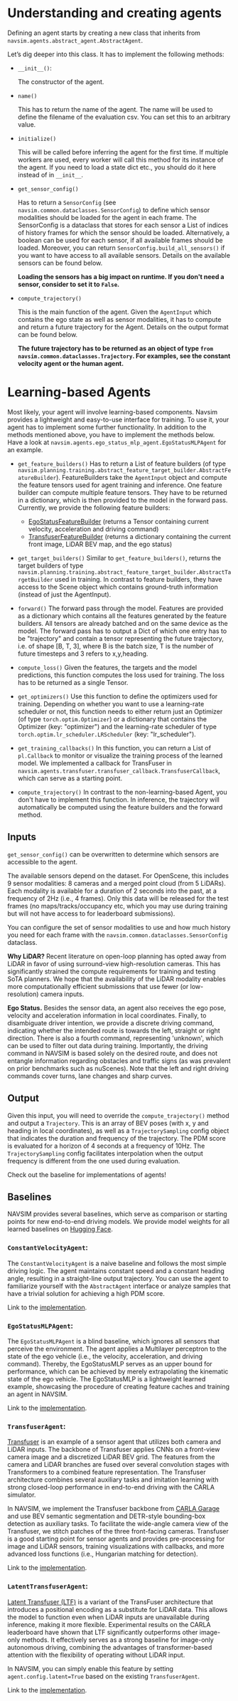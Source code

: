 # Understanding and creating agents

Defining an agent starts by creating a new class that inherits from `navsim.agents.abstract_agent.AbstractAgent`.

Let’s dig deeper into this class. It has to implement the following methods:
- `__init__()`:

    The constructor of the agent.
- `name()`

    This has to return the name of the agent.
    The name will be used to define the filename of the evaluation csv.
    You can set this to an arbitrary value.
- `initialize()`

    This will be called before inferring the agent for the first time.
    If multiple workers are used, every worker will call this method for its instance of the agent.
    If you need to load a state dict etc., you should do it here instead of in `__init__`.
- `get_sensor_config()`

    Has to return a `SensorConfig` (see `navsim.common.dataclasses.SensorConfig`) to define which sensor modalities should be loaded for the agent in each frame.
    The SensorConfig is a dataclass that stores for each sensor a List of indices of history frames for which the sensor should be loaded. Alternatively, a boolean can be used for each sensor, if all available frames should be loaded.
    Moreover, you can return `SensorConfig.build_all_sensors()` if you want to have access to all available sensors.
    Details on the available sensors can be found below.

    **Loading the sensors has a big impact on runtime. If you don't need a sensor, consider to set it to `False`.**
- `compute_trajectory()`

    This is the main function of the agent. Given the `AgentInput` which contains the ego state as well as sensor modalities, it has to compute and return a future trajectory for the Agent.
    Details on the output format can be found below.

    **The future trajectory has to be returned as an object of type `from navsim.common.dataclasses.Trajectory`. For examples, see the constant velocity agent or the human agent.**

# Learning-based Agents
Most likely, your agent will involve learning-based components.
Navsim provides a lightweight and easy-to-use interface for training.
To use it, your agent has to implement some further functionality.
In addition to the methods mentioned above, you have to implement the methods below.
Have a look at `navsim.agents.ego_status_mlp_agent.EgoStatusMLPAgent` for an example.

- `get_feature_builders()`
Has to return a List of feature builders (of type `navsim.planning.training.abstract_feature_target_builder.AbstractFeatureBuilder`).
FeatureBuilders take the `AgentInput` object and compute the feature tensors used for agent training and inference. One feature builder can compute multiple feature tensors. They have to be returned in a dictionary, which is then provided to the model in the forward pass.
Currently, we provide the following feature builders:
    - [EgoStatusFeatureBuilder](https://github.com/autonomousvision/navsim/blob/main/navsim/agents/ego_status_mlp_agent.py#L18) (returns a Tensor containing current velocity, acceleration and driving command)
    - [TransfuserFeatureBuilder](https://github.com/autonomousvision/navsim/blob/main/navsim/agents/transfuser/transfuser_features.py#L28) (returns a dictionary containing the current front image, LiDAR BEV map, and the ego status)

- `get_target_builders()`
Similar to `get_feature_builders()`, returns the target builders of type `navsim.planning.training.abstract_feature_target_builder.AbstractTargetBuilder` used in training. In contrast to feature builders, they have access to the Scene object which contains ground-truth information (instead of just the AgentInput).

- `forward()`
The forward pass through the model. Features are provided as a dictionary which contains all the features generated by the feature builders. All tensors are already batched and on the same device as the model. The forward pass has to output a Dict of which one entry has to be "trajectory" and contain a tensor representing the future trajectory, i.e. of shape [B, T, 3], where B is the batch size, T is the number of future timesteps and 3 refers to x,y,heading.

- `compute_loss()`
Given the features, the targets and the model predictions, this function computes the loss used for training. The loss has to be returned as a single Tensor.

- `get_optimizers()`
Use this function to define the optimizers used for training.
Depending on whether you want to use a learning-rate scheduler or not, this function needs to either return just an Optimizer (of type `torch.optim.Optimizer`) or a dictionary that contains the Optimizer (key: "optimizer") and the learning-rate scheduler of type `torch.optim.lr_scheduler.LRScheduler` (key: "lr_scheduler").

- `get_training_callbacks()`
In this function, you can return a List of `pl.Callback` to monitor or visualize the training process of the learned model. We implemented a callback for TransFuser in `navsim.agents.transfuser.transfuser_callback.TransfuserCallback`, which can serve as a starting point.

- `compute_trajectory()`
In contrast to the non-learning-based Agent, you don't have to implement this function.
In inference, the trajectory will automatically be computed using the feature builders and the forward method.


## Inputs

`get_sensor_config()` can be overwritten to determine which sensors are accessible to the agent.

The available sensors depend on the dataset. For OpenScene, this includes 9 sensor modalities: 8 cameras and a merged point cloud (from 5 LiDARs). Each modality is available for a duration of 2 seconds into the past, at a frequency of 2Hz (i.e., 4 frames). Only this data will be released for the test frames (no maps/tracks/occupancy etc, which you may use during training but will not have access to for leaderboard submissions).

You can configure the set of sensor modalities to use and how much history you need for each frame with the `navsim.common.dataclasses.SensorConfig` dataclass.

**Why LiDAR?** Recent literature on open-loop planning has opted away from LiDAR in favor of using surround-view high-resolution cameras. This has significantly strained the compute requirements for training and testing SoTA planners. We hope that the availability of the LiDAR modality enables more computationally efficient submissions that use fewer (or low-resolution) camera inputs.

**Ego Status.** Besides the sensor data, an agent also receives the ego pose, velocity and acceleration information in local coordinates. Finally, to disambiguate driver intention, we provide a discrete driving command, indicating whether the intended route is towards the left, straight or right direction. There is also a fourth command, representing 'unknown', which can be used to filter out data during training. Importantly, the driving command in NAVSIM is based solely on the desired route, and does not entangle information regarding obstacles and traffic signs (as was prevalent on prior benchmarks such as nuScenes). Note that the left and right driving commands cover turns, lane changes and sharp curves.

## Output

Given this input, you will need to override the `compute_trajectory()` method and output a `Trajectory`. This is an array of BEV poses (with x, y and heading in local coordinates), as well as a `TrajectorySampling` config object that indicates the duration and frequency of the trajectory. The PDM score is evaluated for a horizon of 4 seconds at a frequency of 10Hz. The `TrajectorySampling` config facilitates interpolation when the output frequency is different from the one used during evaluation.

Check out the baseline for implementations of agents!


## Baselines

NAVSIM provides several baselines, which serve as comparison or starting points for new end-to-end driving models. We provide model weights for all learned baselines on [Hugging Face](https://huggingface.co/autonomousvision/navsim_baselines).

### `ConstantVelocityAgent`:
The `ConstantVelocityAgent` is a naive baseline and follows the most simple driving logic. The agent maintains constant speed and a constant heading angle, resulting in a straight-line output trajectory. You can use the agent to familiarize yourself with the `AbstractAgent` interface or analyze samples that have a trivial solution for achieving a high PDM score.

Link to the [implementation](https://github.com/autonomousvision/navsim/blob/main/navsim/agents/constant_velocity_agent.py).

### `EgoStatusMLPAgent`:
The `EgoStatusMLPAgent` is a blind baseline, which ignores all sensors that perceive the environment. The agent applies a Multilayer perceptron to the state of the ego vehicle (i.e., the velocity, acceleration, and driving command). Thereby, the EgoStatusMLP serves as an upper bound for performance, which can be achieved by merely extrapolating the kinematic state of the ego vehicle. The EgoStatusMLP is a lightweight learned example, showcasing the procedure of creating feature caches and training an agent in NAVSIM.

Link to the [implementation](https://github.com/autonomousvision/navsim/blob/main/navsim/agents/ego_status_mlp_agent.py).

### `TransfuserAgent`:
[Transfuser](https://arxiv.org/abs/2205.15997) is an example of a sensor agent that utilizes both camera and LiDAR inputs. The backbone of Transfuser applies CNNs on a front-view camera image and a discretized LiDAR BEV grid. The features from the camera and LiDAR branches are fused over several convolution stages with Transformers to a combined feature representation. The Transfuser architecture combines several auxiliary tasks and imitation learning with strong closed-loop performance in end-to-end driving with the CARLA simulator.

In NAVSIM, we implement the Transfuser backbone from [CARLA Garage](https://github.com/autonomousvision/carla_garage) and use BEV semantic segmentation and DETR-style bounding-box detection as auxiliary tasks. To facilitate the wide-angle camera view of the Transfuser, we stitch patches of the three front-facing cameras. Transfuser is a good starting point for sensor agents and provides pre-processing for image and LiDAR sensors, training visualizations with callbacks, and more advanced loss functions (i.e., Hungarian matching for detection).

Link to the [implementation](https://github.com/autonomousvision/navsim/blob/main/navsim/agents/transfuser).


### `LatentTransfuserAgent`:
[Latent Transfuser (LTF)](https://arxiv.org/abs/2205.15997) is a variant of the TransFuser architecture that introduces a positional encoding as a substitute for LiDAR data. This allows the model to function even when LiDAR inputs are unavailable during inference, making it more flexible. Experimental results on the CARLA leaderboard have shown that LTF significantly outperforms other image-only methods. It effectively serves as a strong baseline for image-only autonomous driving, combining the advantages of transformer-based attention with the flexibility of operating without LiDAR input.

In NAVSIM, you can simply enable this feature by setting `agent.config.latent=True` based on the existing `TransfuserAgent`.

Link to the [implementation](https://github.com/autonomousvision/navsim/blob/main/navsim/agents/transfuser).
